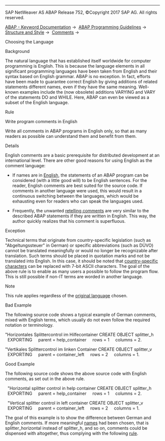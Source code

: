   

* * *

SAP NetWeaver AS ABAP Release 752, ©Copyright 2017 SAP AG. All rights reserved.

[ABAP - Keyword Documentation](javascript:call_link\('abenabap.htm'\)) →  [ABAP Programming Guidelines](javascript:call_link\('abenabap_pgl.htm'\)) →  [Structure and Style](javascript:call_link\('abenstructure_style_guidl.htm'\)) →  [Comments](javascript:call_link\('abencomments_guidl.htm'\)) → 

Choosing the Language

Background

The natural language that has established itself worldwide for computer programming is English. This is because the language elements in all significant programming languages have been taken from English and their syntax based on English grammar. ABAP is no exception. In fact, efforts have been made to guarantee correct English by giving additions of related statements different names, even if they have the same meaning. Well-known examples include the (now obsolete) additions VARYING and VARY of the statements DO and WHILE. Here, ABAP can even be viewed as a subset of the English language.

Rule

Write program comments in English

Write all comments in ABAP programs in English only, so that as many readers as possible can understand them and benefit from them.

Details

English comments are a basic prerequisite for distributed development at an international level. There are other good reasons for using English as the comment language:

-   If names are in [English](javascript:call_link\('abenchoice_langu_guidl.htm'\) "Guideline"), the statements of an ABAP program can be considered (with a little good will) to be English sentences. For the reader, English comments are best suited for the source code. If comments in another language were used, this would result in a continuous switching between the languages, which would be exhausting even for readers who can speak the languages used.

-   Frequently, the unwanted [retelling comments](javascript:call_link\('abencontent_guidl.htm'\) "Guideline") are very similar to the described ABAP statements if they are written in English. This way, the author quickly realizes that his comment is superfluous.

Exception

Technical terms that originate from country-specific legislation (such as "Abgeltungssteuer" in German) or specific abbreviations (such as DÜVO) cannot be translated meaningfully or would no longer be recognizable after translation. Such terms should be placed in quotation marks and not be translated into English. In this case, it should be noted that [country-specific characters](javascript:call_link\('abencharacter_set_guidl.htm'\) "Guideline") can be replaced with 7-bit ASCII characters. The goal of the above rule is to enable as many users a possible to follow the program flow. This is still possible if non-IT terms are worded in another language.

Note

This rule applies regardless of the [original language](javascript:call_link\('abenoriginal_langu_guidl.htm'\) "Guideline") chosen.

Bad Example

The following source code shows a typical example of German comments, mixed with English terms, which usually do not even follow the required notation or terminology.

"Horizontales Splittercontrol im Hilfecontainer
CREATE OBJECT splitter\_h
  EXPORTING
    parent = help\_container
    rows = 1
    columns = 2.

"Vertikales Splittercontrol im linken Container
CREATE OBJECT splitter\_v
  EXPORTING
    parent = container\_left
    rows = 2
    columns = 1.

Good Example

The following source code shows the above source code with English comments, as set out in the above rule.

  "Horizontal splitter control in help container
CREATE OBJECT splitter\_h
  EXPORTING
    parent = help\_container
    rows = 1
    columns = 2.

  "Vertical splitter control in left container
CREATE OBJECT splitter\_v
  EXPORTING
    parent = container\_left
    rows = 2
    columns = 1.

The goal of this example is to show the difference between German and English comments. If more meaningful [names](javascript:call_link\('abentelling_names_guidl.htm'\) "Guideline") had been chosen, that is splitter\_horizontal instead of splitter\_h, and so on, comments could be dispensed with altogether, thus complying with the following [rule](javascript:call_link\('abencontent_guidl.htm'\) "Guideline").